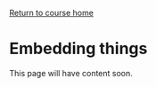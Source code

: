 <a href="https://wes-chen.github.io/build-a-website/">Return to course home</a>

# Embedding things

This page will have content soon.
